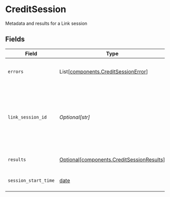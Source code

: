 # CreditSession

Metadata and results for a Link session


## Fields

| Field                                                                                                                                             | Type                                                                                                                                              | Required                                                                                                                                          | Description                                                                                                                                       |
| ------------------------------------------------------------------------------------------------------------------------------------------------- | ------------------------------------------------------------------------------------------------------------------------------------------------- | ------------------------------------------------------------------------------------------------------------------------------------------------- | ------------------------------------------------------------------------------------------------------------------------------------------------- |
| `errors`                                                                                                                                          | List[[components.CreditSessionError](../../models/components/creditsessionerror.md)]                                                              | :heavy_minus_sign:                                                                                                                                | The set of errors that occurred during the Link session.                                                                                          |
| `link_session_id`                                                                                                                                 | *Optional[str]*                                                                                                                                   | :heavy_minus_sign:                                                                                                                                | The unique identifier associated with the Link session. This identifier matches the `link_session_id` returned in the onSuccess/onExit callbacks. |
| `results`                                                                                                                                         | [Optional[components.CreditSessionResults]](../../models/components/creditsessionresults.md)                                                      | :heavy_minus_sign:                                                                                                                                | The set of results for a Link session.                                                                                                            |
| `session_start_time`                                                                                                                              | [date](https://docs.python.org/3/library/datetime.html#date-objects)                                                                              | :heavy_minus_sign:                                                                                                                                | The time when the Link session started                                                                                                            |